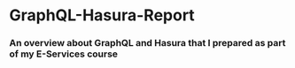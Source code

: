 # GraphQL-Hasura-Report

### An overview about GraphQL and Hasura that I prepared as part of my E-Services course
